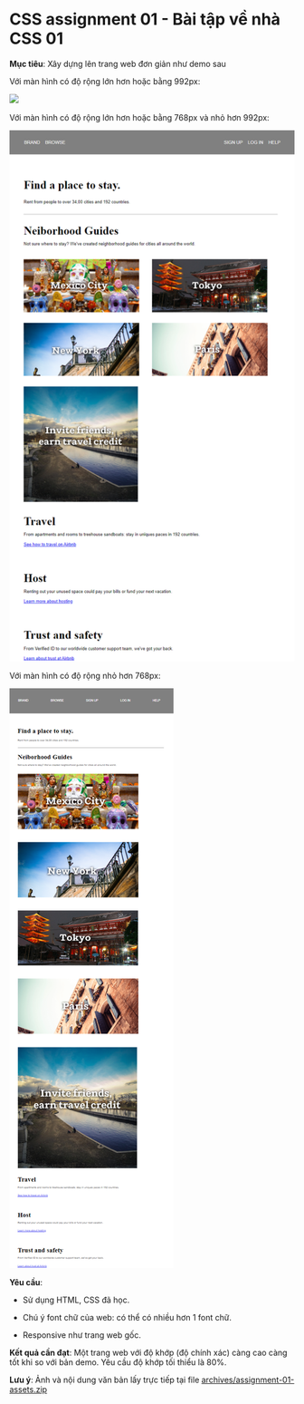 # CSS assignment 01 - Bài tập về nhà CSS 01

**Mục tiêu**: Xây dựng lên trang web đơn giản như demo sau

Với màn hình có độ rộng lớn hơn hoặc bằng 992px:

![](./images/assignment-01-xl.png)

Với màn hình có độ rộng lớn hơn hoặc bằng 768px và nhỏ hơn 992px:

![](./images/assignment-01-md.png)

Với màn hình có độ rộng nhỏ hơn 768px:

![](./images/assignment-01-sm.png)


**Yêu cầu**: 
- Sử dụng HTML, CSS đã học.

- Chú ý font chữ của web: có thể có nhiều hơn 1 font chữ.

- Responsive như trang web gốc.


**Kết quả cần đạt**: Một trang web với độ khớp (độ chính xác) càng cao càng tốt khi so với bản demo. Yêu cầu độ khớp tối thiểu là 80%.


**Lưu ý**: Ảnh và nội dung văn bản lấy trực tiếp tại file [archives/assignment-01-assets.zip](./archives/assignment-01-assets.zip)